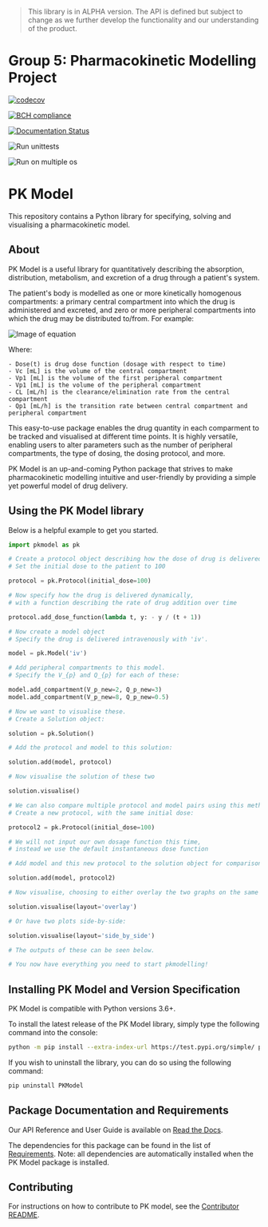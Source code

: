 > This library is in ALPHA version. The API is defined but subject to change as we further develop the functionality and our understanding of the product.

# Group 5: Pharmacokinetic Modelling Project

[![codecov](https://codecov.io/gh/smf541/PK-Group5/branch/master/graph/badge.svg)](https://codecov.io/gh/smf541/PK-Group5)

[![BCH compliance](https://bettercodehub.com/edge/badge/smf541/PK-Group5?branch=master)](https://bettercodehub.com/)

[![Documentation Status](https://readthedocs.org/projects/pk-model/badge/?version=latest)](https://pk-model.readthedocs.io/en/latest/?badge=latest)

![Run unittests](https://github.com/smf541/PK-Group5/workflows/Run%20unittests/badge.svg)

![Run on multiple os](https://github.com/smf541/PK-Group5/workflows/Run%20on%20multiple%20os/badge.svg)

# PK Model

This repository contains a Python library for specifying, solving and visualising a pharmacokinetic model. 

## About 

PK Model is a useful library for quantitatively describing the absorption, distribution, metabolism, and excretion of a drug through a patient's system. 

The patient's body is modelled as one or more kinetically homogenous compartments: a primary central compartment into which the drug is administered and excreted, and zero or more peripheral compartments into which the drug may be distributed to/from. For example:

![Image of equation](https://latex.codecogs.com/gif.latex?\frac{\mathrm{d}&space;q_{c}}{\mathrm{d}&space;t}=&space;Dose\left&space;(&space;t&space;\right&space;)-&space;\frac{q_{c}}{V_{c}}CL&space;-&space;Q_{p1}\left&space;(&space;\frac{q_{c}}{V_{c}}&space;-&space;\frac{q_{p1}}{V_{p1}}\right&space;))

Where:

    - Dose(t) is drug dose function (dosage with respect to time)
    - Vc [mL] is the volume of the central compartment
    - Vp1 [mL] is the volume of the first peripheral compartment
    - Vp1 [mL] is the volume of the peripheral compartment 
    - CL [mL/h] is the clearance/elimination rate from the central      compartment
    - Qp1 [mL/h] is the transition rate between central compartment and peripheral compartment 

This easy-to-use package enables the drug quantity in each comparment to be tracked and visualised at different time points. It is highly versatile, enabling users to alter parameters such as the number of peripheral compartments, the type of dosing, the dosing protocol, and more.

PK Model is an up-and-coming Python package that strives to make pharmacokinetic modelling intuitive and user-friendly by providing a simple yet powerful model of drug delivery. 


## Using the PK Model library

Below is a helpful example to get you started. 

```python
import pkmodel as pk

# Create a protocol object describing how the dose of drug is delivered
# Set the initial dose to the patient to 100

protocol = pk.Protocol(initial_dose=100)

# Now specify how the drug is delivered dynamically,
# with a function describing the rate of drug addition over time

protocol.add_dose_function(lambda t, y: - y / (t + 1))

# Now create a model object
# Specify the drug is delivered intravenously with 'iv'.

model = pk.Model('iv')

# Add peripheral compartments to this model.
# Specify the V_{p} and Q_{p} for each of these:

model.add_compartment(V_p_new=2, Q_p_new=3)
model.add_compartment(V_p_new=8, Q_p_new=0.5)

# Now we want to visualise these.
# Create a Solution object:

solution = pk.Solution()

# Add the protocol and model to this solution:

solution.add(model, protocol)

# Now visualise the solution of these two

solution.visualise()

# We can also compare multiple protocol and model pairs using this method.
# Create a new protocol, with the same initial dose:

protocol2 = pk.Protocol(initial_dose=100)

# We will not input our own dosage function this time,
# instead we use the default instantaneous dose function

# Add model and this new protocol to the solution object for comparison:

solution.add(model, protocol2)

# Now visualise, choosing to either overlay the two graphs on the same plot:

solution.visualise(layout='overlay')

# Or have two plots side-by-side:

solution.visualise(layout='side_by_side')

# The outputs of these can be seen below.

# You now have everything you need to start pkmodelling!
```


## Installing PK Model and Version Specification

PK Model is compatible with Python versions 3.6+. 

To install the latest release of the PK Model library, simply type the following command into the console:

```bash
python -m pip install --extra-index-url https://test.pypi.org/simple/ pkmodel
```

If you wish to uninstall the library, you can do so using the following command:

```bash
pip uninstall PKModel
```

## Package Documentation and Requirements

Our API Reference and User Guide is available on [Read the Docs](https://pk-model.readthedocs.io/en/latest/ "PK Model Documentation").

The dependencies for this package can be found in the list of [Requirements](https://github.com/smf541/PK-Group5/blob/master/requirements.txt). Note: all dependencies are automatically installed when the PK Model package is installed. 

## Contributing 

For instructions on how to contribute to PK model, see the [Contributor README](https://github.com/smf541/PK-Group5/blob/master/docs/contributor_README.md).



